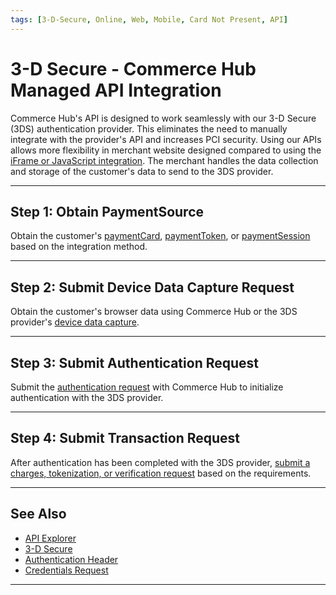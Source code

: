 ```yaml
---
tags: [3-D-Secure, Online, Web, Mobile, Card Not Present, API]
---
```


# 3-D Secure - Commerce Hub Managed API Integration

Commerce Hub's API is designed to work seamlessly with our 3-D Secure (3DS) authentication provider. This eliminates the need to manually integrate with the provider's API and increases PCI security. Using our APIs allows more flexibility in merchant website designed compared to using the [iFrame or JavaScript integration](path?=docs/Online-Mobile-Digital/3D-Secure/3DS-Secure-Data-Capture.md). The merchant handles the data collection and storage of the customer's data to send to the 3DS provider.

---

## Step 1: Obtain PaymentSource

Obtain the customer's [paymentCard](?path=docs/Resources/Guides/Payment-Sources/Payment-Card.md), [paymentToken](?path=docs/Resources/API-Documents/Payments_VAS/Payment-Token.md), or [paymentSession](?path+docs/Online-Mobile-Digital/Secure-Data-Capture/API/API-Only.md) based on the integration method.

---

## Step 2: Submit Device Data Capture Request

Obtain the customer's browser data using Commerce Hub or the 3DS provider's [device data capture](?path=docs/Online-Mobile-Digital/3D-Secure/3DS-Device-Capture.md).

---

## Step 3: Submit Authentication Request

Submit the [authentication request](?path=docs/Online-Mobile-Digital/3D-Secure/3DS-Authentication.md) with Commerce Hub to initialize authentication with the 3DS provider.

---

## Step 4: Submit Transaction Request

After authentication has been completed with the 3DS provider, [submit a charges, tokenization, or verification request](?path=docs/Online-Mobile-Digital/3D-Secure/3DS-Request.md) based on the requirements.

---

## See Also

- [API Explorer](../api/?type=post&path=/payments/v1/charges)
- [3-D Secure](?path=docs/Online-Mobile-Digital/3D-Secure/3DSecure.md)
- [Authentication Header](?path=docs/Resources/API-Documents/Authentication-Header.md)
- [Credentials Request](?path=docs/Resources/API-Documents/Security/Credentials.md)

---

